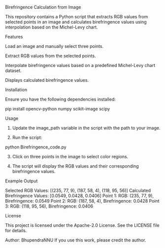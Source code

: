 Birefringence Calculation from Image

This repository contains a Python script that extracts RGB values from selected points in an image and calculates birefringence values using interpolation based on the Michel-Levy chart.

Features

Load an image and manually select three points.

Extract RGB values from the selected points.

Interpolate birefringence values based on a predefined Michel-Levy chart dataset.

Displays calculated birefringence values.


Installation

Ensure you have the following dependencies installed:

pip install opencv-python numpy scikit-image scipy

Usage

1. Update the image_path variable in the script with the path to your image.


2. Run the script:

python Birefringence_code.py


3. Click on three points in the image to select color regions.


4. The script will display the RGB values and their corresponding birefringence values.



Example Output

Selected RGB Values: [(235, 77, 9), (187, 58, 4), (118, 95, 56)]
Calculated Birefringence Values: [0.0549, 0.0428, 0.0406]
Point 1: RGB: (235, 77, 9), Birefringence: 0.0549
Point 2: RGB: (187, 58, 4), Birefringence: 0.0428
Point 3: RGB: (118, 95, 56), Birefringence: 0.0406

License

This project is licensed under the Apache-2.0 License. See the LICENSE file for details.

Author: BhupendraNNU
If you use this work, please credit the author.
